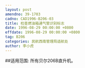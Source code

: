 ```yaml
---
layout: post
amendno: 39-1703
cadno: CAD1996-B206-03
title: 检查燃油箱通气管识别标志
date: 1996-08-29 00:00:00 +0800
effdate: 1996-08-29 00:00:00 +0800
tag: B206
categories: 民航西南管理局适航处
author: 李小虎
---
```


##适用范围:
所有贝尔206B直升机。

